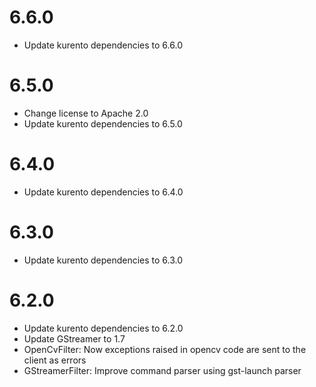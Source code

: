 6.6.0
=====

  * Update kurento dependencies to 6.6.0

6.5.0
=====

  * Change license to Apache 2.0
  * Update kurento dependencies to 6.5.0

6.4.0
=====

  * Update kurento dependencies to 6.4.0

6.3.0
=====

  * Update kurento dependencies to 6.3.0

6.2.0
=====

  * Update kurento dependencies to 6.2.0
  * Update GStreamer to 1.7
  * OpenCvFilter: Now exceptions raised in opencv code are sent to the client
    as errors
  * GStreamerFilter: Improve command parser using gst-launch parser
